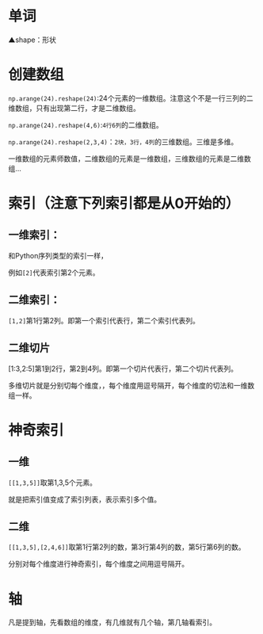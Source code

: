 # 单词

▲shape：形状

# 创建数组

`np.arange(24).reshape(24)`:24个元素的一维数组。注意这个不是一行三列的二维数组，只有出现第二行，才是二维数组。

`np.arange(24).reshape(4,6)`:`4行6列`的二维数组。

`np.arange(24).reshape(2,3,4)`：`2块，3行，4列`的三维数组。三维是多维。

一维数组的元素师数值，二维数组的元素是一维数组，三维数组的元素是二维数组...

# 索引（注意下列索引都是从0开始的）

## 一维索引：

和Python序列类型的索引一样，

例如`[2]`代表索引第2个元素。

## 二维索引：

`[1,2]`第1行第2列。即第一个索引代表行，第二个索引代表列。

## 二维切片

[1:3,2:5]第1到2行，第2到4列。即第一个切片代表行，第二个切片代表列。

多维切片就是分别切每个维度，，每个维度用逗号隔开，每个维度的切法和一维数组一样。


# 神奇索引

## 一维

`[[1,3,5]]`取第1,3,5个元素。

就是把索引值变成了索引列表，表示索引多个值。

## 二维

`[[1,3,5],[2,4,6]]`取第1行第2列的数，第3行第4列的数，第5行第6列的数。

分别对每个维度进行神奇索引，每个维度之间用逗号隔开。

# 轴

凡是提到轴，先看数组的维度，有几维就有几个轴，第几轴看索引。






